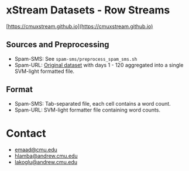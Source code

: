 # xStream Datasets - Row Streams

[https://cmuxstream.github.io](https://cmuxstream.github.io)

## Sources and Preprocessing 
 
   * Spam-SMS: See `spam-sms/preprocess_spam_sms.sh`
   * Spam-URL: [Original dataset](https://archive.ics.uci.edu/ml/datasets/URL+Reputation)
     with days 1 - 120 aggregated into a single SVM-light formatted file.

## Format

   * Spam-SMS: Tab-separated file, each cell contains a word count.
   * Spam-URL: SVM-light formatter file containing word counts.

# Contact

   * emaad@cmu.edu
   * hlamba@andrew.cmu.edu
   * lakoglu@andrew.cmu.edu
